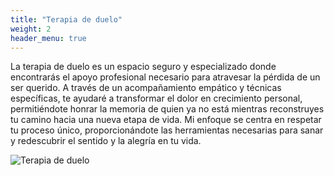```yaml
---
title: "Terapia de duelo"
weight: 2
header_menu: true
---
```


La terapia de duelo es un espacio seguro y especializado donde encontrarás el apoyo profesional necesario para atravesar la pérdida de un ser querido. A través de un acompañamiento empático y técnicas específicas, te ayudaré a transformar el dolor en crecimiento personal, permitiéndote honrar la memoria de quien ya no está mientras reconstruyes tu camino hacia una nueva etapa de vida. Mi enfoque se centra en respetar tu proceso único, proporcionándote las herramientas necesarias para sanar y redescubrir el sentido y la alegría en tu vida.

![Terapia de duelo](images/duelo.jpg)
